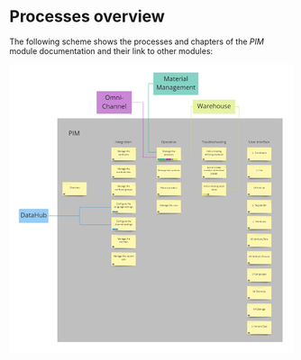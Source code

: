 # Processes overview

The following scheme shows the processes and chapters of the *PIM* module documentation and their link to other modules:

![PIM Process](/Assets/Screenshots/PIM/ProcessPIM.jpg "PIM Process")
